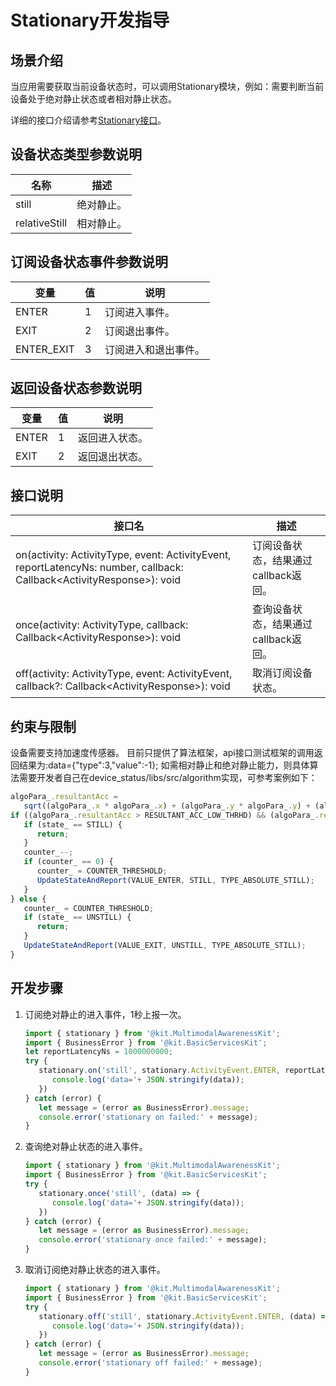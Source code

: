 # Stationary开发指导
<!--Kit: Multimodal Awareness Kit-->
<!--Subsystem: MultimodalAwareness-->
<!--Owner: @dilligencer-->
<!--Designer: @zou_ye-->
<!--Tester: @judan-->
<!--Adviser: @hu-zhiqiong-->


## 场景介绍

当应用需要获取当前设备状态时，可以调用Stationary模块，例如：需要判断当前设备处于绝对静止状态或者相对静止状态。

详细的接口介绍请参考[Stationary接口](../../reference/apis-multimodalawareness-kit/js-apis-stationary.md)。

## 设备状态类型参数说明

| 名称 | 描述 |
| -------- | -------- |
| still | 绝对静止。 |
| relativeStill | 相对静止。 |

## 订阅设备状态事件参数说明

| 变量                             | 值    | 说明                                       |
| ------------------------------ | ---- | ---------------------------------------- |
| ENTER         | 1    | 订阅进入事件。   |
| EXIT | 2   | 订阅退出事件。 |
| ENTER_EXIT | 3   | 订阅进入和退出事件。 |

## 返回设备状态参数说明

| 变量                             | 值    | 说明                                       |
| ------------------------------ | ---- | ---------------------------------------- |
| ENTER         | 1    | 返回进入状态。   |
| EXIT | 2   | 返回退出状态。 |

## 接口说明

| 接口名                                                       | 描述                                                         |
| ------------------------------------------------------------ | ------------------------------------------------------------ |
| on(activity: ActivityType, event: ActivityEvent, reportLatencyNs: number, callback: Callback&lt;ActivityResponse&gt;): void | 订阅设备状态，结果通过callback返回。 |
| once(activity: ActivityType, callback: Callback&lt;ActivityResponse&gt;): void | 查询设备状态，结果通过callback返回。 |
| off(activity: ActivityType, event: ActivityEvent, callback?: Callback&lt;ActivityResponse&gt;): void | 取消订阅设备状态。                                 |

## 约束与限制

设备需要支持加速度传感器。
目前只提供了算法框架，api接口测试框架的调用返回结果为:data={"type":3,"value":-1};
如需相对静止和绝对静止能力，则具体算法需要开发者自己在device_status/libs/src/algorithm实现，可参考案例如下：

   ```ts
   algoPara_.resultantAcc =
      sqrt((algoPara_.x * algoPara_.x) + (algoPara_.y * algoPara_.y) + (algoPara_.z * algoPara_.z));
   if ((algoPara_.resultantAcc > RESULTANT_ACC_LOW_THRHD) && (algoPara_.resultantAcc < RESULTANT_ACC_UP_THRHD)) {
      if (state_ == STILL) {
         return;
      }
      counter_--;
      if (counter_ == 0) {
         counter_ = COUNTER_THRESHOLD;
         UpdateStateAndReport(VALUE_ENTER, STILL, TYPE_ABSOLUTE_STILL);
      }
   } else {
      counter_ = COUNTER_THRESHOLD;
      if (state_ == UNSTILL) {
         return;
      }
      UpdateStateAndReport(VALUE_EXIT, UNSTILL, TYPE_ABSOLUTE_STILL);
   }
   ```

## 开发步骤

1. 订阅绝对静止的进入事件，1秒上报一次。

   ```ts
   import { stationary } from '@kit.MultimodalAwarenessKit';
   import { BusinessError } from '@kit.BasicServicesKit';
   let reportLatencyNs = 1000000000;
   try {
      stationary.on('still', stationary.ActivityEvent.ENTER, reportLatencyNs, (data) => {
         console.log('data='+ JSON.stringify(data));
      })
   } catch (error) {
      let message = (error as BusinessError).message;
      console.error('stationary on failed:' + message);
   }
   ```

2. 查询绝对静止状态的进入事件。

   ```ts
   import { stationary } from '@kit.MultimodalAwarenessKit';
   import { BusinessError } from '@kit.BasicServicesKit';
   try {
      stationary.once('still', (data) => {
         console.log('data='+ JSON.stringify(data));
      })
   } catch (error) {
      let message = (error as BusinessError).message;
      console.error('stationary once failed:' + message);
   }
   ```

3. 取消订阅绝对静止状态的进入事件。

   ```ts
   import { stationary } from '@kit.MultimodalAwarenessKit';
   import { BusinessError } from '@kit.BasicServicesKit';
   try {
      stationary.off('still', stationary.ActivityEvent.ENTER, (data) => {
         console.log('data='+ JSON.stringify(data));
      })
   } catch (error) {
      let message = (error as BusinessError).message;
      console.error('stationary off failed:' + message);
   }
   ```

